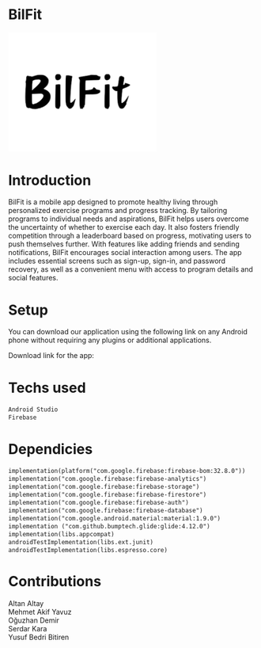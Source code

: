 # BilFit
<img src="app/src/main/res/drawable/bilfit_removebg_preview_1.png" width="300">

# Introduction

BilFit is a mobile app designed to promote healthy living through personalized exercise programs and progress tracking. By tailoring programs to individual needs and aspirations, BilFit helps users overcome the uncertainty of whether to exercise each day. It also fosters friendly competition through a leaderboard based on progress, motivating users to push themselves further. With features like adding friends and sending notifications, BilFit encourages social interaction among users. The app includes essential screens such as sign-up, sign-in, and password recovery, as well as a convenient menu with access to program details and social features.

# Setup
You can download our application using the following link on any Android phone without requiring any plugins or additional applications.

Download link for the app:

# Techs used
    Android Studio
    Firebase

# Dependicies
    
    implementation(platform("com.google.firebase:firebase-bom:32.8.0"))
    implementation("com.google.firebase:firebase-analytics")
    implementation("com.google.firebase:firebase-storage")
    implementation("com.google.firebase:firebase-firestore")
    implementation("com.google.firebase:firebase-auth")
    implementation("com.google.firebase:firebase-database")
    implementation("com.google.android.material:material:1.9.0")
    implementation ("com.github.bumptech.glide:glide:4.12.0")
    implementation(libs.appcompat)
    androidTestImplementation(libs.ext.junit)
    androidTestImplementation(libs.espresso.core)

# Contributions

  Altan Altay <br/>
  Mehmet Akif Yavuz <br/>
  Oğuzhan Demir <br/>
  Serdar Kara <br/>
  Yusuf Bedri Bitiren <br/>



  
